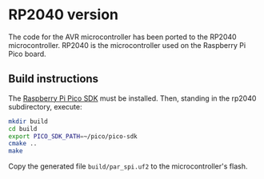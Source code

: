 # RP2040 version

The code for the AVR microcontroller has been ported to the RP2040 microcontroller.
RP2040 is the microcontroller used on the Raspberry Pi Pico board.

## Build instructions

The [Raspberry Pi Pico SDK](https://github.com/raspberrypi/pico-sdk) must be installed.
Then, standing in the rp2040 subdirectory, execute:

```bash
mkdir build
cd build
export PICO_SDK_PATH=~/pico/pico-sdk
cmake ..
make
```

Copy the generated file `build/par_spi.uf2` to the microcontroller's flash.
